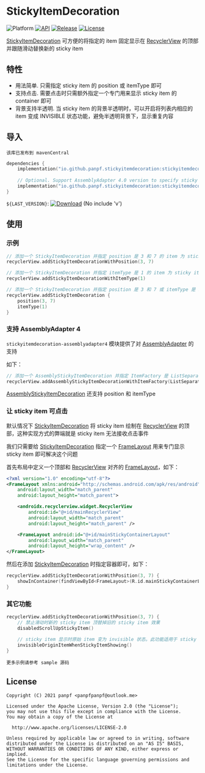 # StickyItemDecoration

![Platform][platform_image]
[![API][api_image]][api_link]
[![Release][version_icon]][version_link]
[![License][license_image]][license_link]

[StickyItemDecoration] 可方便的将指定的 item 固定显示在 [RecyclerView] 的顶部并跟随滑动替换新的 sticky item

## 特性

* 用法简单. 只需指定 sticky item 的 position 或 itemType 即可
* 支持点击. 需要点击时只需额外指定一个专门用来显示 sticky item 的 container 即可
* 背景支持半透明. 当 sticky item 的背景半透明时，可以开启将列表内相应的 item 变成 INVISIBLE 状态功能，避免半透明背景下，显示重复内容

## 导入

`该库已发布到 mavenCentral`

```kotlin
dependencies {
    implementation("io.github.panpf.stickyitemdecoration:stickyitemdecoration:${LAST_VERSION}")
    
    // Optional. Support AssemblyAdapter 4.0 version to specify sticky item through ItemFactory
    implementation("io.github.panpf.stickyitemdecoration:stickyitemdecoration-assemblyadapter4:${LAST_VERSION}")
}
```

`${LAST_VERSION}`: [![Download][version_icon]][version_link] (No include 'v')

## 使用

### 示例

```kotlin
// 添加一个 StickyItemDecoration 并指定 position 是 3 和 7 的 item 为 sticky item
recyclerView.addStickyItemDecorationWithPosition(3, 7)

// 添加一个 StickyItemDecoration 并指定 itemType 是 1 的 item 为 sticky item
recyclerView.addStickyItemDecorationWithItemType(1)

// 添加一个 StickyItemDecoration 并指定 position 是 3 和 7 或 itemType 是 1 的 item 为 sticky item
recyclerView.addStickyItemDecoration {
    position(3, 7)
    itemType(1)
}
```

### 支持 AssemblyAdapter 4

`stickyitemdecoration-assemblyadapter4`
模块提供了对 [AssemblyAdapter](https://github.com/panpf/assembly-adapter) 的支持

如下：

```kotlin
// 添加一个 AssemblyStickyItemDecoration 并指定 ItemFactory 是 ListSeparatorItemFactory 的 item 为 sticky item
recyclerView.addAssemblyStickyItemDecorationWithItemFactory(ListSeparatorItemFactory::class)
```

[AssemblyStickyItemDecoration] 还支持 position 和 itemType

### 让 sticky item 可点击

默认情况下 [StickyItemDecoration] 将 sticky item 绘制在 [RecyclerView] 的顶部，这种实现方式的弊端就是 sticky item 无法接收点击事件

我们只需要给 [StickyItemDecoration] 指定一个 [FrameLayout] 用来专门显示 sticky item 即可解决这个问题

首先布局中定义一个顶部和 [RecyclerView] 对齐的 [FrameLayout]，如下：

```xml
<?xml version="1.0" encoding="utf-8"?>
<FrameLayout xmlns:android="http://schemas.android.com/apk/res/android"
    android:layout_width="match_parent" 
    android:layout_height="match_parent">

    <androidx.recyclerview.widget.RecyclerView 
        android:id="@+id/mainRecyclerView"
        android:layout_width="match_parent" 
        android:layout_height="match_parent" />

    <FrameLayout android:id="@+id/mainStickyContainerLayout" 
        android:layout_width="match_parent"
        android:layout_height="wrap_content" />
</FrameLayout>
```

然后在添加 [StickyItemDecoration] 时指定容器即可，如下：

```kotlin
recyclerView.addStickyItemDecorationWithPosition(3, 7) {
    showInContainer(findViewById<FrameLayout>(R.id.mainStickyContainerLayout))
}
```

### 其它功能

```kotlin
recyclerView.addStickyItemDecorationWithPosition(3, 7) {
    // 禁止滑动时新的 sticky item 顶替掉旧的 sticky item 效果
    disabledScrollUpStickyItem()

    // sticky item 显示时原始 item 变为 invisible 状态。此功能适用于 sticky item 背景为半透明时使用
    invisibleOriginItemWhenStickyItemShowing()
}
```

`更多示例请参考 sample 源码`

## License

    Copyright (C) 2021 panpf <panpfpanpf@outlook.me>

    Licensed under the Apache License, Version 2.0 (the "License");
    you may not use this file except in compliance with the License.
    You may obtain a copy of the License at

      http://www.apache.org/licenses/LICENSE-2.0

    Unless required by applicable law or agreed to in writing, software
    distributed under the License is distributed on an "AS IS" BASIS,
    WITHOUT WARRANTIES OR CONDITIONS OF ANY KIND, either express or implied.
    See the License for the specific language governing permissions and
    limitations under the License.

[platform_image]: https://img.shields.io/badge/Platform-Android-brightgreen.svg

[api_image]: https://img.shields.io/badge/API-14%2B-orange.svg

[version_icon]: https://img.shields.io/maven-central/v/io.github.panpf.stickyitemdecoration/stickyitemdecoration

[version_link]: https://repo1.maven.org/maven2/io/github/panpf/stickyitemdecoration/

[api_link]: https://android-arsenal.com/api?level=14

[license_image]: https://img.shields.io/badge/License-Apache%202-blue.svg

[license_link]: https://www.apache.org/licenses/LICENSE-2.0

[StickyItemDecoration]: stickyitemdecoration/src/main/java/com/github/panpf/recycler/sticky/StickyItemDecoration.kt

[AssemblyStickyItemDecoration]: stickyitemdecoration-assemblyadapter4/src/main/java/com/github/panpf/recycler/sticky/assemblyadapter4/AssemblyStickyItemDecoration.kt

[RecyclerView]: https://developer.android.google.cn/reference/androidx/recyclerview/widget/RecyclerView

[FrameLayout]: https://developer.android.google.cn/reference/android/widget/FrameLayout